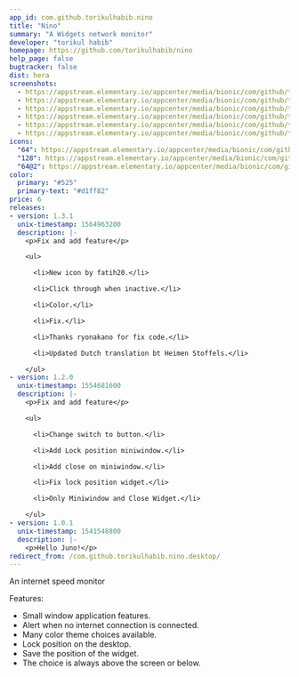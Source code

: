 ```yaml
---
app_id: com.github.torikulhabib.nino
title: "Nino"
summary: "A Widgets network monitor"
developer: "torikul habib"
homepage: https://github.com/torikulhabib/nino
help_page: false
bugtracker: false
dist: hera
screenshots:
  - https://appstream.elementary.io/appcenter/media/bionic/com/github/torikulhabib.nino/55163EE31B5B8C790DD9C053A19CD81B/screenshots/image-1_orig.png
  - https://appstream.elementary.io/appcenter/media/bionic/com/github/torikulhabib.nino/55163EE31B5B8C790DD9C053A19CD81B/screenshots/image-2_orig.png
  - https://appstream.elementary.io/appcenter/media/bionic/com/github/torikulhabib.nino/55163EE31B5B8C790DD9C053A19CD81B/screenshots/image-3_orig.png
  - https://appstream.elementary.io/appcenter/media/bionic/com/github/torikulhabib.nino/55163EE31B5B8C790DD9C053A19CD81B/screenshots/image-4_orig.png
  - https://appstream.elementary.io/appcenter/media/bionic/com/github/torikulhabib.nino/55163EE31B5B8C790DD9C053A19CD81B/screenshots/image-5_orig.png
  - https://appstream.elementary.io/appcenter/media/bionic/com/github/torikulhabib.nino/55163EE31B5B8C790DD9C053A19CD81B/screenshots/image-6_orig.png
icons:
  "64": https://appstream.elementary.io/appcenter/media/bionic/com/github/torikulhabib.nino/55163EE31B5B8C790DD9C053A19CD81B/icons/64x64/com.github.torikulhabib.nino_com.github.torikulhabib.nino.png
  "128": https://appstream.elementary.io/appcenter/media/bionic/com/github/torikulhabib.nino/55163EE31B5B8C790DD9C053A19CD81B/icons/128x128/com.github.torikulhabib.nino_com.github.torikulhabib.nino.png
  "64@2": https://appstream.elementary.io/appcenter/media/bionic/com/github/torikulhabib.nino/55163EE31B5B8C790DD9C053A19CD81B/icons/64x64@2/com.github.torikulhabib.nino_com.github.torikulhabib.nino.png
color:
  primary: "#525"
  primary-text: "#d1ff82"
price: 6
releases:
- version: 1.3.1
  unix-timestamp: 1564963200
  description: |-
    <p>Fix and add feature</p>

    <ul>

      <li>New icon by fatih20.</li>

      <li>Click through when inactive.</li>

      <li>Color.</li>

      <li>Fix.</li>

      <li>Thanks ryonakano for fix code.</li>

      <li>Updated Dutch translation bt Heimen Stoffels.</li>

    </ul>
- version: 1.2.0
  unix-timestamp: 1554681600
  description: |-
    <p>Fix and add feature</p>

    <ul>

      <li>Change switch to button.</li>

      <li>Add Lock position miniwindow.</li>

      <li>Add close on miniwindow.</li>

      <li>Fix lock position widget.</li>

      <li>Only Miniwindow and Close Widget.</li>

    </ul>
- version: 1.0.1
  unix-timestamp: 1541548800
  description: |-
    <p>Hello Juno!</p>
redirect_from: /com.github.torikulhabib.nino.desktop/
---
```


<p>An internet speed monitor</p>
<p>Features:</p>
<ul>
  <li>Small window application features.</li>
  <li>Alert when no internet connection is connected.</li>
  <li>Many color theme choices available.</li>
  <li>Lock position on the desktop.</li>
  <li>Save the position of the widget.</li>
  <li>The choice is always above the screen or below.</li>
</ul>
<p></p>
